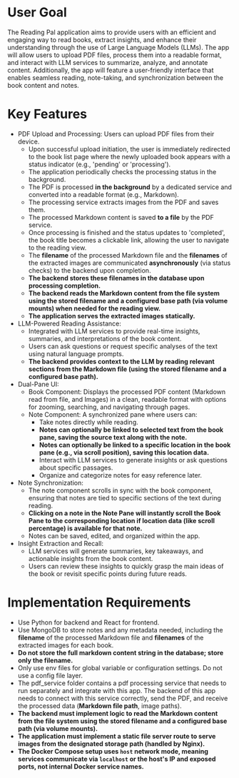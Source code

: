 # User Goal
The Reading Pal application aims to provide users with an efficient and engaging way to read books, extract insights, and enhance their understanding through the use of Large Language Models (LLMs). The app will allow users to upload PDF files, process them into a readable format, and interact with LLM services to summarize, analyze, and annotate content. Additionally, the app will feature a user-friendly interface that enables seamless reading, note-taking, and synchronization between the book content and notes.

# Key Features
- PDF Upload and Processing: Users can upload PDF files from their device.
  - Upon successful upload initiation, the user is immediately redirected to the book list page where the newly uploaded book appears with a status indicator (e.g., 'pending' or 'processing').
  - The application periodically checks the processing status in the background.
  - The PDF is processed **in the background** by a dedicated service and converted into a readable format (e.g., Markdown).
  - The processing service extracts images from the PDF and saves them.
  - The processed Markdown content is saved **to a file** by the PDF service.
  - Once processing is finished and the status updates to 'completed', the book title becomes a clickable link, allowing the user to navigate to the reading view.
  - The **filename** of the processed Markdown file and the **filenames** of the extracted images are communicated **asynchronously** (via status checks) to the backend upon completion.
  - **The backend stores these filenames in the database upon processing completion.**
  - **The backend reads the Markdown content from the file system using the stored filename and a configured base path (via volume mounts) when needed for the reading view.**
  - **The application serves the extracted images statically.**
- LLM-Powered Reading Assistance:
  - Integrated with LLM services to provide real-time insights, summaries, and interpretations of the book content.
  - Users can ask questions or request specific analyses of the text using natural language prompts.
  - **The backend provides context to the LLM by reading relevant sections from the Markdown file (using the stored filename and a configured base path).**
- Dual-Pane UI:
  - Book Component: Displays the processed PDF content (Markdown read from file, and Images) in a clean, readable format with options for zooming, searching, and navigating through pages.
  - Note Component: A synchronized pane where users can:
    - Take notes directly while reading.
    - **Notes can optionally be linked to selected text from the book pane, saving the source text along with the note.**
    - **Notes can optionally be linked to a specific location in the book pane (e.g., via scroll position), saving this location data.**
    - Interact with LLM services to generate insights or ask questions about specific passages.
    - Organize and categorize notes for easy reference later.
- Note Synchronization:
  - The note component scrolls in sync with the book component, ensuring that notes are tied to specific sections of the text during reading.
  - **Clicking on a note in the Note Pane will instantly scroll the Book Pane to the corresponding location if location data (like scroll percentage) is available for that note.**
  - Notes can be saved, edited, and organized within the app.
- Insight Extraction and Recall:
  - LLM services will generate summaries, key takeaways, and actionable insights from the book content.
  - Users can review these insights to quickly grasp the main ideas of the book or revisit specific points during future reads.


# Implementation Requirements
- Use Python for backend and React for frontend.
- Use MongoDB to store notes and any metadata needed, including the **filename** of the processed Markdown file and **filenames** of the extracted images for each book.
- **Do not store the full markdown content string in the database; store only the filename.**
- Only use env files for global variable or configuration settings. Do not use a config file layer.
- The pdf_service folder contains a pdf processing service that needs to run separately and integrate with this app. The backend of this app needs to connect with this service correctly, send the PDF, and receive the processed data (**Markdown file path**, image paths).
- **The backend must implement logic to read the Markdown content from the file system using the stored filename and a configured base path (via volume mounts).**
- **The application must implement a static file server route to serve images from the designated storage path (handled by Nginx).**
- **The Docker Compose setup uses `host` network mode, meaning services communicate via `localhost` or the host's IP and exposed ports, not internal Docker service names.**

